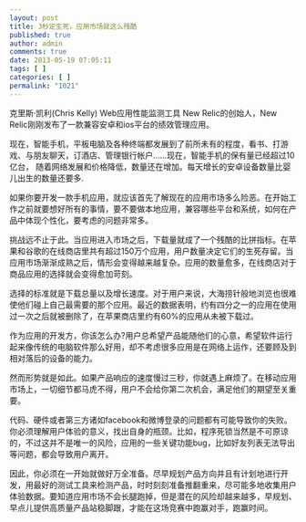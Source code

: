 ```yaml
---
layout: post
title: 3秒定生死，应用市场就这么残酷
published: true
author: admin
comments: true
date: 2013-05-19 07:05:11
tags: [ ]
categories: [ ]
permalink: "1021"
---
```

克里斯·凯利(Chris Kelly) Web应用性能监测工具 New Relic的创始人，New Relic刚刚发布了一款兼容安卓和ios平台的绩效管理应用。

现在，智能手机，平板电脑及各种终端都发展到了前所未有的程度，看书、打游戏、与朋友聊天，订酒店、管理银行帐户……现在，智能手机的保有量已经超过10亿台， 随着网络发展和价格降低，数量还在增加。每天增长的安卓设备数量比婴儿出生的数量还要多.

如果你要开发一款手机应用，就应该首先了解现在的应用市场多么险恶。在开始工作之前就要想好所有的事情，要不要做本地应用，兼容哪些平台和系统，如何在产品中体现个性化，要考虑的问题非常多。

挑战远不止于此。当应用进入市场之后，下载量就成了一个残酷的比拼指标。在苹果和谷歌的在线商店里共有超过150万个应用，用户数量决定它们的生死存留。当应用市场渐渐成熟之后，情形会变得越来越复杂。应用的数量愈多，在线商店对于商品应用的选择就会变得愈加苛刻。

选择的标准就是下载总量以及增长速度。对于用户来说，大海捞针般地浏览也很难使他们碰上自己最需要的那个应用。最近的数据表明，约有四分之一的应用在使用过一次之后就被删除了，在苹果商店里约有60%的应用从未被下载过。

作为应用的开发方，你该怎么办?用户总希望产品能随他们的心意，希望软件运行起来像传统的电脑软件那么好用，却不考虑很多应用是在网络上运作，还要顾及到相对落后的设备的能力。

然而形势就是如此。如果产品响应的速度慢过三秒，你就遇上麻烦了。在移动应用市场上，一切细节都马虎不得，用户不会给你第二次机会，满足他们的期望至关重要。

代码、硬件或者第三方诸如facebook和微博登录的问题都有可能导致你的失败。你必须理解用户体验的意义，找出自身的瓶颈。比如，程序死锁当然是不可原谅的，不过这并不是唯一的风险，应用的一些关键功能bug，比如好友列表无法导出等问题，都会导致用户离开。

因此，你必须在一开始就做好万全准备。尽早规划产品方向并且有计划地进行开发，用最好的测试工具来检测产品，时时刻刻准备推翻重来，尽可能多地收集用户体验数据。要知道应用市场不会长腿跑掉，但是潜在的风险却越来越多，早规划、早点儿提供高质量产品站稳脚跟，才能在这场竞赛中跑赢对手，跑赢时间。
